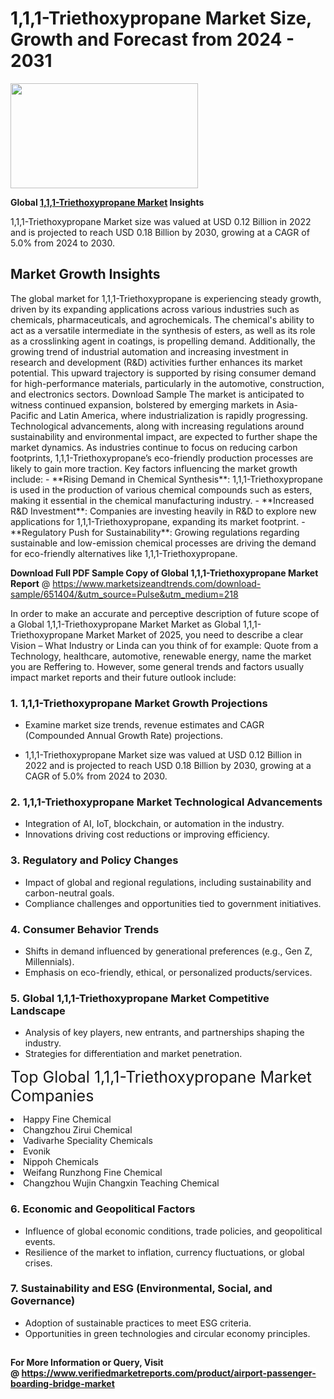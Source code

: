 <H1>1,1,1-Triethoxypropane Market Size, Growth and Forecast from 2024 - 2031</H1><img class="aligncenter size-medium wp-image-584254" src="https://thirdeyenews.in/wp-content/uploads/2024/09/Global-Market-Research-300x168.jpeg" alt="" width="300" height="168" /><p><strong>Global&nbsp;<a href="https://www.marketsizeandtrends.com/download-sample/651404/&amp;utm_source=Pulse&amp;utm_medium=218">1,1,1-Triethoxypropane Market</a> Insights</strong></p><p>1,1,1-Triethoxypropane Market size was valued at USD 0.12 Billion in 2022 and is projected to reach USD 0.18 Billion by 2030, growing at a CAGR of 5.0% from 2024 to 2030.</p><p><h2>Market Growth Insights</h2> The global market for 1,1,1-Triethoxypropane is experiencing steady growth, driven by its expanding applications across various industries such as chemicals, pharmaceuticals, and agrochemicals. The chemical's ability to act as a versatile intermediate in the synthesis of esters, as well as its role as a crosslinking agent in coatings, is propelling demand. Additionally, the growing trend of industrial automation and increasing investment in research and development (R&D) activities further enhances its market potential. This upward trajectory is supported by rising consumer demand for high-performance materials, particularly in the automotive, construction, and electronics sectors. Download Sample The market is anticipated to witness continued expansion, bolstered by emerging markets in Asia-Pacific and Latin America, where industrialization is rapidly progressing. Technological advancements, along with increasing regulations around sustainability and environmental impact, are expected to further shape the market dynamics. As industries continue to focus on reducing carbon footprints, 1,1,1-Triethoxypropane’s eco-friendly production processes are likely to gain more traction. Key factors influencing the market growth include: - **Rising Demand in Chemical Synthesis**: 1,1,1-Triethoxypropane is used in the production of various chemical compounds such as esters, making it essential in the chemical manufacturing industry. - **Increased R&D Investment**: Companies are investing heavily in R&D to explore new applications for 1,1,1-Triethoxypropane, expanding its market footprint. - **Regulatory Push for Sustainability**: Growing regulations regarding sustainable and low-emission chemical processes are driving the demand for eco-friendly alternatives like 1,1,1-Triethoxypropane. </p><p><span class=""><strong>Download Full PDF Sample Copy of Global 1,1,1-Triethoxypropane Market Report</strong> @ <a href="https://www.marketsizeandtrends.com/download-sample/651404/&amp;utm_source=Pulse&amp;utm_medium=218" target="_blank">https://www.marketsizeandtrends.com/download-sample/651404/&amp;utm_source=Pulse&amp;utm_medium=218</a></span></p><p>In order to make an accurate and perceptive description of future scope of a Global&nbsp;1,1,1-Triethoxypropane Market Market as Global&nbsp;1,1,1-Triethoxypropane Market Market of 2025, you need to describe a clear Vision &ndash; What Industry or Linda can you think of for example: Quote from a Technology, healthcare, automotive, renewable energy, name the market you are Reffering to. However, some general trends and factors usually impact market reports and their future outlook include:</p><h3>1.&nbsp;<strong>1,1,1-Triethoxypropane Market Growth Projections</strong></h3><ul><li>Examine market size trends, revenue estimates and CAGR (Compounded Annual Growth Rate) projections.</li><li><p>1,1,1-Triethoxypropane Market size was valued at USD 0.12 Billion in 2022 and is projected to reach USD 0.18 Billion by 2030, growing at a CAGR of 5.0% from 2024 to 2030.</p></li></ul><h3>2.&nbsp;<strong>1,1,1-Triethoxypropane Market Technological Advancements</strong></h3><ul><li>Integration of AI, IoT, blockchain, or automation in the industry.</li><li>Innovations driving cost reductions or improving efficiency.</li></ul><h3>3.&nbsp;<strong>Regulatory and Policy Changes</strong></h3><ul><li>Impact of global and regional regulations, including sustainability and carbon-neutral goals.</li><li>Compliance challenges and opportunities tied to government initiatives.</li></ul><h3>4.&nbsp;<strong>Consumer Behavior Trends</strong></h3><ul><li>Shifts in demand influenced by generational preferences (e.g., Gen Z, Millennials).</li><li>Emphasis on eco-friendly, ethical, or personalized products/services.</li></ul><h3>5.&nbsp;<strong>Global 1,1,1-Triethoxypropane Market Competitive Landscape</strong></h3><ul><li>Analysis of key players, new entrants, and partnerships shaping the industry.</li><li>Strategies for differentiation and market penetration.</li></ul><p data-pm-slice="1 1 []"><span style="color: inherit; font-family: inherit; font-size: 25px;">Top Global 1,1,1-Triethoxypropane Market Companies</span></p><div class="" data-test-id=""><p><li>Happy Fine Chemical</li><li> Changzhou Zirui Chemical</li><li> Vadivarhe Speciality Chemicals</li><li> Evonik</li><li> Nippoh Chemicals</li><li> Weifang Runzhong Fine Chemical</li><li> Changzhou Wujin Changxin Teaching Chemical</li></p></div><h3>6.&nbsp;<strong>Economic and Geopolitical Factors</strong></h3><ul><li>Influence of global economic conditions, trade policies, and geopolitical events.</li><li>Resilience of the market to inflation, currency fluctuations, or global crises.</li></ul><h3>7.&nbsp;<strong>Sustainability and ESG (Environmental, Social, and Governance)</strong></h3><ul><li>Adoption of sustainable practices to meet ESG criteria.</li><li>Opportunities in green technologies and circular economy principles.</li></ul><h2><strong style="font-size: 14px;">For More Information or Query, Visit @&nbsp;</strong><a style="background-color: #ffffff; font-size: 14px;" href="https://www.marketsizeandtrends.com/report/1-1-1-triethoxypropane-market/" target="_blank">https://www.verifiedmarketreports.com/product/airport-passenger-boarding-bridge-market</a></h2>
